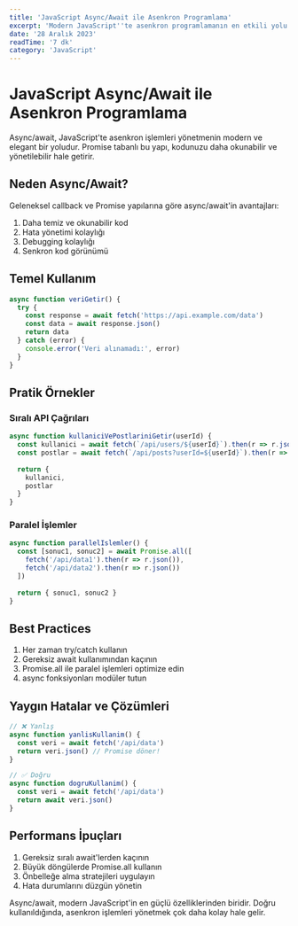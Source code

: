 ```yaml
---
title: 'JavaScript Async/Await ile Asenkron Programlama'
excerpt: 'Modern JavaScript''te asenkron programlamanın en etkili yolu olan async/await yapısının detaylı kullanımı...'
date: '28 Aralık 2023'
readTime: '7 dk'
category: 'JavaScript'
---
```


# JavaScript Async/Await ile Asenkron Programlama

Async/await, JavaScript'te asenkron işlemleri yönetmenin modern ve elegant bir yoludur. Promise tabanlı bu yapı, kodunuzu daha okunabilir ve yönetilebilir hale getirir.

## Neden Async/Await?

Geleneksel callback ve Promise yapılarına göre async/await'in avantajları:

1. Daha temiz ve okunabilir kod
2. Hata yönetimi kolaylığı
3. Debugging kolaylığı
4. Senkron kod görünümü

## Temel Kullanım

```javascript
async function veriGetir() {
  try {
    const response = await fetch('https://api.example.com/data')
    const data = await response.json()
    return data
  } catch (error) {
    console.error('Veri alınamadı:', error)
  }
}
```

## Pratik Örnekler

### Sıralı API Çağrıları

```javascript
async function kullaniciVePostlariniGetir(userId) {
  const kullanici = await fetch(`/api/users/${userId}`).then(r => r.json())
  const postlar = await fetch(`/api/posts?userId=${userId}`).then(r => r.json())
  
  return {
    kullanici,
    postlar
  }
}
```

### Paralel İşlemler

```javascript
async function parallelIslemler() {
  const [sonuc1, sonuc2] = await Promise.all([
    fetch('/api/data1').then(r => r.json()),
    fetch('/api/data2').then(r => r.json())
  ])
  
  return { sonuc1, sonuc2 }
}
```

## Best Practices

1. Her zaman try/catch kullanın
2. Gereksiz await kullanımından kaçının
3. Promise.all ile paralel işlemleri optimize edin
4. async fonksiyonları modüler tutun

## Yaygın Hatalar ve Çözümleri

```javascript
// ❌ Yanlış
async function yanlisKullanim() {
  const veri = await fetch('/api/data')
  return veri.json() // Promise döner!
}

// ✅ Doğru
async function dogruKullanim() {
  const veri = await fetch('/api/data')
  return await veri.json()
}
```

## Performans İpuçları

1. Gereksiz sıralı await'lerden kaçının
2. Büyük döngülerde Promise.all kullanın
3. Önbelleğe alma stratejileri uygulayın
4. Hata durumlarını düzgün yönetin

Async/await, modern JavaScript'in en güçlü özelliklerinden biridir. Doğru kullanıldığında, asenkron işlemleri yönetmek çok daha kolay hale gelir. 